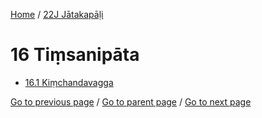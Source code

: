 
[Home](/) / [22J Jātakapāḷi](/tipitaka/22J.md)

# 16 Tiṃsanipāta

* [16.1 Kiṃchandavagga](/tipitaka/22J/16/16.1.md)

[Go to previous page](/tipitaka/22J/15/15.1/15.1.14.md) / [Go to parent page](/tipitaka/22J/0.md) / [Go to next page](/tipitaka/22J/16/16.1.md)


